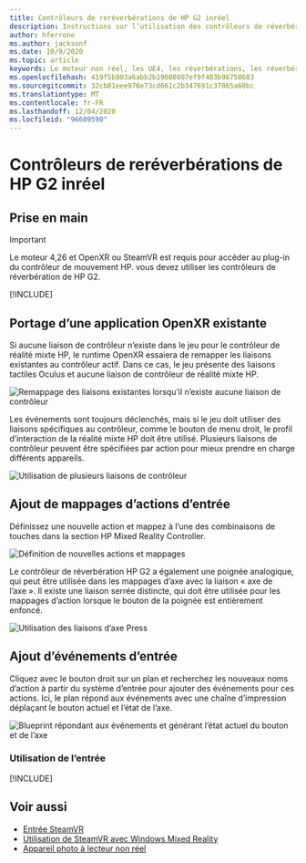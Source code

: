 ```yaml
---
title: Contrôleurs de reréverbérations de HP G2 inréel
description: Instructions sur l’utilisation des contrôleurs de réverbération de HP G2 dans OpenXR et SteamVR
author: hferrone
ms.author: jacksonf
ms.date: 10/9/2020
ms.topic: article
keywords: Le moteur non réel, les UE4, les réverbérations, les réverbérations G2, les régressions G2, la réalité mixte, le développement, les contrôleurs de mouvement, les entrées utilisateur, les fonctionnalités, le nouveau projet, l’émulateur, la documentation, les guides, les fonctionnalités, les hologrammes, le développement de jeux, le casque de la réalité mixte, le casque de réalité
ms.openlocfilehash: 419f5b803a6abb2b19080807ef9f403b96758683
ms.sourcegitcommit: 32cb81eee976e73cd661c2b347691c37865a60bc
ms.translationtype: MT
ms.contentlocale: fr-FR
ms.lasthandoff: 12/04/2020
ms.locfileid: "96609590"
---
```

# <a name="hp-reverb-g2-controllers-in-unreal"></a>Contrôleurs de reréverbérations de HP G2 inréel 

## <a name="getting-started"></a>Prise en main

> [!IMPORTANT]
> Le moteur 4,26 et OpenXR ou SteamVR est requis pour accéder au plug-in du contrôleur de mouvement HP. vous devez utiliser les contrôleurs de réverbération de HP G2.

[!INCLUDE[](includes/tabs-g2-controllers-in-unreal.md)]

## <a name="porting-an-existing-openxr-app"></a>Portage d’une application OpenXR existante 

Si aucune liaison de contrôleur n’existe dans le jeu pour le contrôleur de réalité mixte HP, le runtime OpenXR essaiera de remapper les liaisons existantes au contrôleur actif.  Dans ce cas, le jeu présente des liaisons tactiles Oculus et aucune liaison de contrôleur de réalité mixte HP.

![Remappage des liaisons existantes lorsqu’il n’existe aucune liaison de contrôleur](images/reverb-g2-img-04.png)

Les événements sont toujours déclenchés, mais si le jeu doit utiliser des liaisons spécifiques au contrôleur, comme le bouton de menu droit, le profil d’interaction de la réalité mixte HP doit être utilisé.  Plusieurs liaisons de contrôleur peuvent être spécifiées par action pour mieux prendre en charge différents appareils.
   
![Utilisation de plusieurs liaisons de contrôleur](images/reverb-g2-img-05.png)

## <a name="adding-input-action-mappings"></a>Ajout de mappages d’actions d’entrée 

Définissez une nouvelle action et mappez à l’une des combinaisons de touches dans la section HP Mixed Reality Controller.

![Définition de nouvelles actions et mappages](images/reverb-g2-img-02.png)

Le contrôleur de réverbération HP G2 a également une poignée analogique, qui peut être utilisée dans les mappages d’axe avec la liaison « axe de l’axe ».  Il existe une liaison serrée distincte, qui doit être utilisée pour les mappages d’action lorsque le bouton de la poignée est entièrement enfoncé. 

![Utilisation des liaisons d’axe Press](images/reverb-g2-img-03.png)

## <a name="adding-input-events"></a>Ajout d’événements d’entrée

Cliquez avec le bouton droit sur un plan et recherchez les nouveaux noms d’action à partir du système d’entrée pour ajouter des événements pour ces actions.  Ici, le plan répond aux événements avec une chaîne d’impression déplaçant le bouton actuel et l’état de l’axe.

![Blueprint répondant aux événements et générant l’état actuel du bouton et de l’axe](images/reverb-g2-img-06.png)

### <a name="using-input"></a>Utilisation de l’entrée 

[!INCLUDE[](includes/tabs-g2-controller-mapping-in-unreal.md)]

## <a name="see-also"></a>Voir aussi
* [Entrée SteamVR](https://docs.unrealengine.com/Platforms/VR/SteamVR/HowTo/SteamVRInput/index.html)
* [Utilisation de SteamVR avec Windows Mixed Reality](https://docs.microsoft.com/windows/mixed-reality/enthusiast-guide/using-steamvr-with-windows-mixed-reality)
* [Appareil photo à lecteur non réel](https://docs.unrealengine.com/Programming/Tutorials/PlayerCamera/3/index.html)